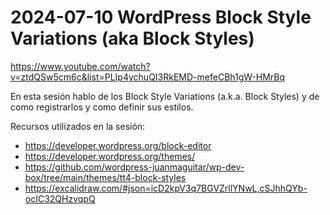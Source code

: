 # 2024-07-10 WordPress Block Style Variations (aka Block Styles)

https://www.youtube.com/watch?v=ztdQSw5cm6c&list=PLIp4ychuQI3RkEMD-mefeCBh1gW-HMrBq

En esta sesión hablo de los Block Style Variations (a.k.a. Block Styles) y de como registrarlos y como definir sus estilos.

Recursos utilizados en la sesión:
- https://developer.wordpress.org/block-editor
- https://developer.wordpress.org/themes/
- https://github.com/wordpress-juanmaguitar/wp-dev-box/tree/main/themes/tt4-block-styles
- https://excalidraw.com/#json=icD2kpV3q7BGVZrllYNwL,cSJhhQYb-ocIC32QHzvqpQ
